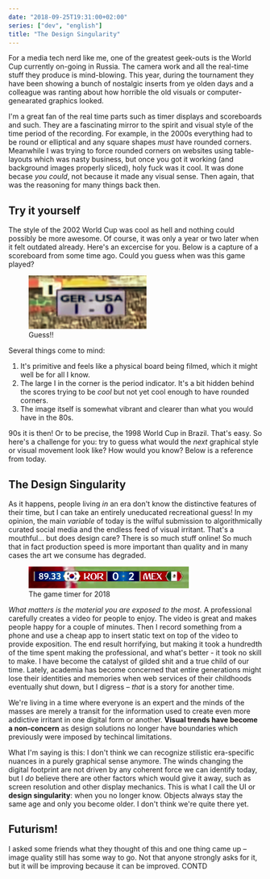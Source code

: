```yaml
---
date: "2018-09-25T19:31:00+02:00"
series: ["dev", "english"]
title: "The Design Singularity"
---
```


For a media tech nerd like me, one of the greatest geek-outs is the World Cup currently on-going in Russia. The camera work and all the real-time stuff they produce is mind-blowing. This year, during the tournament they have been showing a bunch of nostalgic inserts from ye olden days and a colleague was ranting about how horrible the old visuals or computer-genearated graphics looked.

I'm a great fan of the real time parts such as timer displays and scoreboards and such. They are a fascinating mirror to the spirit and visual style of the time period of the recording. For example, in the 2000s everything had to be round or elliptical and any square shapes _must_ have rounded corners. Meanwhile I was trying to force rounded corners on websites using table-layouts which was nasty business, but once you got it working (and background images properly sliced), holy fuck was it cool. It was done becase _you could_, not because it made any visual sense. Then again, that was the reasoning for many things back then.

## Try it yourself

The style of the 2002 World Cup was cool as hell and nothing could possibly be more awesome. Of course, it was only a year or two later when it felt outdated already. Here's an excercise for you. Below is a capture of a scoreboard from some time ago. Could you guess when was this game played?

<figure>
    <img src="./1998.png">
    <figcaption>Guess!!</figcaption>
</figure>

Several things come to mind:

1.  It's primitive and feels like a physical board being filmed, which it might well be for all I know.
2.  The large I in the corner is the period indicator. It's a bit hidden behind the scores trying to be _cool_ but not yet cool enough to have rounded corners.
3.  The image itself is somewhat vibrant and clearer than what you would have in the 80s.

90s it is then! Or to be precise, the 1998 World Cup in Brazil. That's easy. So here's a challenge for you: try to guess what would the _next_ graphical style or visual movement look like? How would you know? Below is a reference from today.

## The Design Singularity

As it happens, people living _in_ an era don't know the distinctive features of their time, but I can take an entirely uneducated recreational guess! In my opinion, the main _variable_ of today is the wilful submission to algorithmically curated social media and the endless feed of visual irritant. That's a mouthful... but does design care? There is so much stuff online! So much that in fact production speed is more important than quality and in many cases the art we consume has degraded.

<figure>
    <img src="./world-cup-kello.png">
    <figcaption>The game timer for 2018</figcaption>
</figure>

_What matters is the material you are exposed to the most._ A professional carefully creates a video for people to enjoy. The video is great and makes people happy for a couple of minutes. Then I record something from a phone and use a cheap app to insert static text on top of the video to provide exposition. The end result horrifying, but making it took a hundredth of the time spent making the professional, and what's better - it took no skill to make. I have become the catalyst of gilded shit and a true child of our time. Lately, academia has become concerned that entire generations might lose their identities and memories when web services of their childhoods eventually shut down, but I digress – _that_ is a story for another time.

We're living in a time where everyone is an expert and the minds of the masses are merely a transit for the information used to create even more addictive irritant in one digital form or another. **Visual trends have become a non-concern** as design solutions no longer have boundaries which previously were imposed by techincal limitations.

What I'm saying is this: I don't think we can recognize stilistic era-specific nuances in a purely graphical sense anymore. The winds changing the digital footprint are not driven by any coherent force we can identify today, but I _do_ believe there are other factors which would give it away, such as screen resolution and other display mechanics. This is what I call the UI or **design singularity**: when you no longer know. Objects always stay the same age and only you become older. I don't think we're quite there yet.

## Futurism!

I asked some friends what they thought of this and one thing came up – image quality still has some way to go. Not that anyone strongly asks for it, but it will be improving because it can be improved. CONTD
